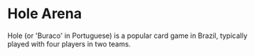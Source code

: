 # Hole Arena

Hole (or 'Buraco' in Portuguese) is a popular card game in Brazil, typically played with four players in two teams.

